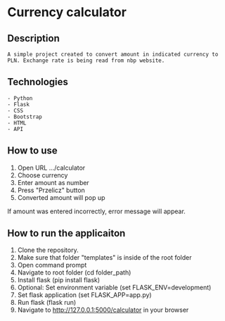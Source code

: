 # Currency calculator

## Description
    A simple project created to convert amount in indicated currency to PLN. Exchange rate is being read from nbp website.

## Technologies
    - Python
    - Flask
    - CSS
    - Bootstrap
    - HTML
    - API

## How to use

1. Open URL .../calculator
2. Choose currency
3. Enter amount as number 
4. Press "Przelicz" button
5. Converted amount will pop up

If amount was entered incorrectly, error message will appear.

## How to run the applicaiton

1. Clone the repository.
2. Make sure that folder "templates" is inside of the root folder
3. Open command prompt
4. Navigate to root folder (cd folder_path)
5. Install flask (pip install flask)
6. Optional: Set environment variable (set FLASK_ENV=development) 
7. Set flask application (set FLASK_APP=app.py)
8. Run flask (flask run)
9. Navigate to http://127.0.0.1:5000/calculator in your browser
